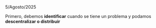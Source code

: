 5/Agosto/2025

Primero, debemos **identificar** cuando se tiene un problema y podamos **descentralizar o distribuir**
